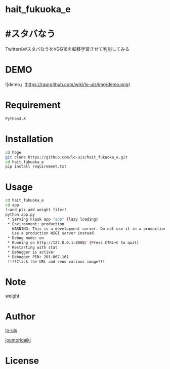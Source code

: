 # hait_fukuoka_e

#  #スタバなう　

Twitterの#スタバなうをVGG16を転移学習させて判別してみる


# DEMO

![demo」(https://raw.github.com/wiki/lo-uis/img/demo.png)



# Requirement

```bash
Python3.X
``` 

# Installation

```bash
cd hoge
git clone https://github.com/lo-uis/hait_fukuoka_e.git
cd hait_fukuoka_e
pip install requirement.txt
```

# Usage

```bash
cd hait_fukuoka_e
cd app 
!<and plz add weight file>!
python app.py
 * Serving Flask app "app" (lazy loading)
 * Environment: production
   WARNING: This is a development server. Do not use it in a production deployment.
   Use a production WSGI server instead.
 * Debug mode: on
 * Running on http://127.0.0.1:8000/ (Press CTRL+C to quit)
 * Restarting with stat
 * Debugger is active!
 * Debugger PIN: 201-867-161
 !!!!Click the URL and send various image!!!
```

# Note

[weight](https://drive.google.com/open?id=16MmttlWDlqEvNuWJB1yoUIYjw7Ils_nc)

# Author

[lo-uis](https://github.com/lo-uis)

[joumoridaiki](https://github.com/joumoridaiki)

# License

